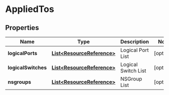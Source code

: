 # AppliedTos

## Properties
Name | Type | Description | Notes
------------ | ------------- | ------------- | -------------
**logicalPorts** | [**List&lt;ResourceReference&gt;**](ResourceReference.md) | Logical Port List |  [optional]
**logicalSwitches** | [**List&lt;ResourceReference&gt;**](ResourceReference.md) | Logical Switch List |  [optional]
**nsgroups** | [**List&lt;ResourceReference&gt;**](ResourceReference.md) | NSGroup List |  [optional]
